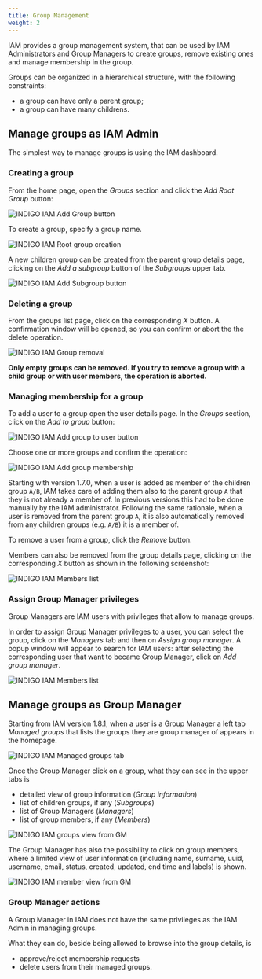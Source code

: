 ```yaml
---
title: Group Management
weight: 2
---
```


IAM provides a group management system, that can be used by IAM Administrators
and Group Managers to create groups, remove existing ones and manage membership in the group.

Groups can be organized in a hierarchical structure, with the following constraints:
 - a group can have only a parent group;
 - a group can have many childrens.

## Manage groups as IAM Admin

The simplest way to manage groups is using the IAM dashboard.

### Creating a group

From the home page, open the _Groups_ section and click the _Add Root Group_ button:

![INDIGO IAM Add Group button](../images/IAM-groups-01.png)

To create a group, specify a group name.

![INDIGO IAM Root group creation](../images/IAM-groups-02.png)

A new children group can be created from the parent group details page,
clicking on the _Add a subgroup_ button of the _Subgroups_ upper tab.

![INDIGO IAM Add Subgroup button](../images/IAM-groups-04.png)

### Deleting a group

From the groups list page, click on the corresponding _X_ button.
A confirmation window will be opened, so you can confirm or abort the
the delete operation.

![INDIGO IAM Group removal](../images/IAM-groups-05.png)

**Only empty groups can be removed. If you try to remove a group
with a child group or with user members, the operation is aborted.**

### Managing membership for a group

To add a user to a group open the user details page.
In the _Groups_ section, click on the _Add to group_ button:

![INDIGO IAM Add group to user button](../images/IAM-groups-06.png)

Choose one or more groups and confirm the operation:

![INDIGO IAM Add group membership](../images/IAM-groups-07.png)

Starting with version 1.7.0, when a user is added as member of the children group `A/B`, IAM
takes care of adding them also to the parent group `A` that
they is not already a member of.  In previous versions this had to be done
manually by the IAM administrator. Following the same rationale, when a user is
removed from the parent group `A`, it is also automatically removed from any children groups
(e.g. `A/B`) it is a member of.

To remove a user from a group, click the _Remove_ button.

Members can also be removed from the group details page, clicking on the corresponding _X_ button
as shown in the following screenshot:

![INDIGO IAM Members list](../images/IAM-groups-08.png)

### Assign Group Manager privileges

Group Managers are IAM users with privileges that allow to manage groups.

In order to assign Group Manager privileges to a user, you can select the group,
click on the _Managers_ tab and then on _Assign group manager_.
A popup window will appear to search for IAM users: after selecting the
corresponding user that want to became Group Manager, click on _Add group manager_.

![INDIGO IAM Members list](../images/IAM-groups-09.png)

## Manage groups as Group Manager

Starting from IAM version 1.8.1, when a user is a Group Manager a left tab _Managed groups_
that lists the groups they are group manager of appears in the homepage.

![INDIGO IAM Managed groups tab](../images/IAM-groups-10.png)

Once the Group Manager click on a group, what they can see in the upper tabs is

* detailed view of group information (_Group information_)
* list of children groups, if any (_Subgroups_)
* list of Group Managers (_Managers_)
* list of group members, if any (_Members_)

![INDIGO IAM groups view from GM](../images/IAM-groups-11.png)

The Group Manager has also the possibility to click on group members, where a limited
view of user information (including name, surname, uuid, username, email, status, created, updated,
end time and labels) is shown.

![INDIGO IAM member view from GM](../images/IAM-groups-12.png)

### Group Manager actions

A Group Manager in IAM does not have the same privileges as the IAM Admin in managing groups.

What they can do, beside being allowed to browse into the group details, is

* approve/reject membership requests
* delete users from their managed groups.